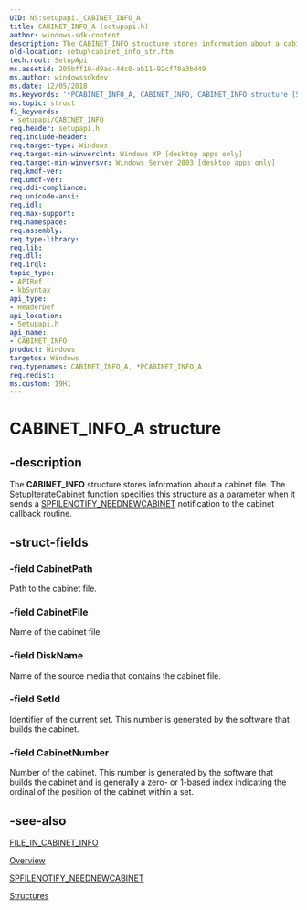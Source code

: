 ```yaml
---
UID: NS:setupapi._CABINET_INFO_A
title: CABINET_INFO_A (setupapi.h)
author: windows-sdk-content
description: The CABINET_INFO structure stores information about a cabinet file. The SetupIterateCabinet function specifies this structure as a parameter when it sends a SPFILENOTIFY_NEEDNEWCABINET notification to the cabinet callback routine.
old-location: setup\cabinet_info_str.htm
tech.root: SetupApi
ms.assetid: 205bff19-d9ac-4dc0-ab11-92cf70a3bd49
ms.author: windowssdkdev
ms.date: 12/05/2018
ms.keywords: '*PCABINET_INFO_A, CABINET_INFO, CABINET_INFO structure [Setup API], CABINET_INFO_A, PCABINET_INFO, PCABINET_INFO structure pointer [Setup API], _setupapi_cabinet_info_str, setup.cabinet_info_str, setupapi/CABINET_INFO, setupapi/PCABINET_INFO'
ms.topic: struct
f1_keywords:
- setupapi/CABINET_INFO
req.header: setupapi.h
req.include-header: 
req.target-type: Windows
req.target-min-winverclnt: Windows XP [desktop apps only]
req.target-min-winversvr: Windows Server 2003 [desktop apps only]
req.kmdf-ver: 
req.umdf-ver: 
req.ddi-compliance: 
req.unicode-ansi: 
req.idl: 
req.max-support: 
req.namespace: 
req.assembly: 
req.type-library: 
req.lib: 
req.dll: 
req.irql: 
topic_type:
- APIRef
- kbSyntax
api_type:
- HeaderDef
api_location:
- Setupapi.h
api_name:
- CABINET_INFO
product: Windows
targetos: Windows
req.typenames: CABINET_INFO_A, *PCABINET_INFO_A
req.redist: 
ms.custom: 19H1
---
```


# CABINET_INFO_A structure


## -description


The 
<b>CABINET_INFO</b> structure stores information about a cabinet file. The 
<a href="https://docs.microsoft.com/windows/desktop/api/setupapi/nf-setupapi-setupiteratecabineta">SetupIterateCabinet</a> function specifies this structure as a parameter when it sends a 
<a href="https://docs.microsoft.com/windows/desktop/SetupApi/spfilenotify-neednewcabinet">SPFILENOTIFY_NEEDNEWCABINET</a> notification to the cabinet callback routine.


## -struct-fields




### -field CabinetPath

Path to the cabinet file.


### -field CabinetFile

Name of the cabinet file.


### -field DiskName

Name of the source media that contains the cabinet file.


### -field SetId

Identifier of the current set. This number is generated by the software that builds the cabinet.


### -field CabinetNumber

Number of the cabinet. This number is generated by the software that builds the cabinet and is generally a zero- or 1-based index indicating the ordinal of the position of the cabinet within a set.


## -see-also




<a href="https://docs.microsoft.com/windows/desktop/api/setupapi/ns-setupapi-file_in_cabinet_info_a">FILE_IN_CABINET_INFO</a>



<a href="https://docs.microsoft.com/windows/desktop/SetupApi/overview">Overview</a>



<a href="https://docs.microsoft.com/windows/desktop/SetupApi/spfilenotify-neednewcabinet">SPFILENOTIFY_NEEDNEWCABINET</a>



<a href="https://docs.microsoft.com/windows/desktop/SetupApi/structures--setup-api-">Structures</a>
 

 

